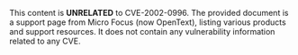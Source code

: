 This content is **UNRELATED** to CVE-2002-0996. The provided document is a support page from Micro Focus (now OpenText), listing various products and support resources. It does not contain any vulnerability information related to any CVE.
